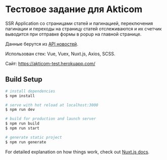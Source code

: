 # Тестовое задание для Akticom
SSR Application со страницами статей и пагинацией, переключения пагинации и переходы 
на страницу статей отслеживаются и их счетчик выводится при отправке формы в popup на главной странице.

Данные берутся из [API новостей](http://newsapi.org).

Использован стек: Vue, Vuex, Nuxt.js, Axios, SCSS.

Сайт: https://akticom-test.herokuapp.com/
## Build Setup

```bash
# install dependencies
$ npm install

# serve with hot reload at localhost:3000
$ npm run dev

# build for production and launch server
$ npm run build
$ npm run start

# generate static project
$ npm run generate
```

For detailed explanation on how things work, check out [Nuxt.js docs](https://nuxtjs.org).
